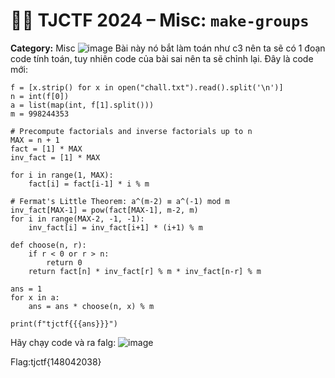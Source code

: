 # 🕵️‍♂️ TJCTF 2024 – Misc: `make-groups`

**Category:** Misc
![image](https://github.com/user-attachments/assets/47102bdc-b7bd-405e-9a82-1579bf1ef1d6)
Bài này nó bắt làm toán như c3 nên ta sẽ có 1 đoạn code tính toán, tuy nhiên code của bài sai nên ta sẽ chỉnh lại.
Đây là code mới:
```
f = [x.strip() for x in open("chall.txt").read().split('\n')]
n = int(f[0])
a = list(map(int, f[1].split()))
m = 998244353

# Precompute factorials and inverse factorials up to n
MAX = n + 1
fact = [1] * MAX
inv_fact = [1] * MAX

for i in range(1, MAX):
    fact[i] = fact[i-1] * i % m

# Fermat's Little Theorem: a^(m-2) ≡ a^(-1) mod m
inv_fact[MAX-1] = pow(fact[MAX-1], m-2, m)
for i in range(MAX-2, -1, -1):
    inv_fact[i] = inv_fact[i+1] * (i+1) % m

def choose(n, r):
    if r < 0 or r > n:
        return 0
    return fact[n] * inv_fact[r] % m * inv_fact[n-r] % m

ans = 1
for x in a:
    ans = ans * choose(n, x) % m

print(f"tjctf{{{ans}}}")
```

Hãy chạy code và ra falg:
![image](https://github.com/user-attachments/assets/56b35914-2ab1-427a-a600-95d139d8afc5)

Flag:tjctf{148042038}
